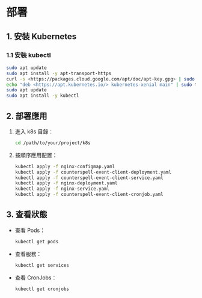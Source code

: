 # 部署

## 1. 安裝 Kubernetes

### 1.1 安裝 kubectl

```bash
sudo apt update
sudo apt install -y apt-transport-https
curl -s <https://packages.cloud.google.com/apt/doc/apt-key.gpg> | sudo apt-key add -
echo "deb <https://apt.kubernetes.io/> kubernetes-xenial main" | sudo tee /etc/apt/sources.list.d/kubernetes.list
sudo apt update
sudo apt install -y kubectl

```

## 2. 部署應用

1. 進入 k8s 目錄：
    
    ```bash
    cd /path/to/your/project/k8s
    ```
    
2. 按順序應用配置：
    
    ```bash
    kubectl apply -f nginx-configmap.yaml
    kubectl apply -f counterspell-event-client-deployment.yaml
    kubectl apply -f counterspell-event-client-service.yaml
    kubectl apply -f nginx-deployment.yaml
    kubectl apply -f nginx-service.yaml
    kubectl apply -f counterspell-event-client-cronjob.yaml
    ```
    

## 3. 查看狀態

- 查看 Pods：
    
    ```bash
    kubectl get pods
    ```
    
- 查看服務：
    
    ```bash
    kubectl get services
    ```
    
- 查看 CronJobs：
    
    ```bash
    kubectl get cronjobs
    ```